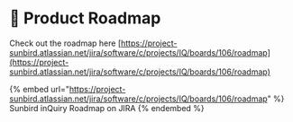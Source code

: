 # 🚀 Product Roadmap

Check out the roadmap here [https://project-sunbird.atlassian.net/jira/software/c/projects/IQ/boards/106/roadmap](https://project-sunbird.atlassian.net/jira/software/c/projects/IQ/boards/106/roadmap)

{% embed url="https://project-sunbird.atlassian.net/jira/software/c/projects/IQ/boards/106/roadmap" %}
Sunbird inQuiry Roadmap on JIRA
{% endembed %}
